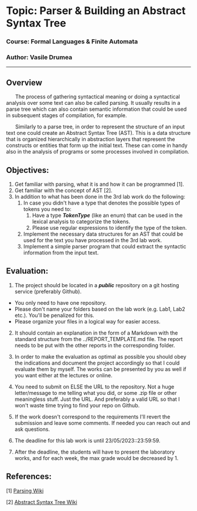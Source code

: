 # Topic: Parser & Building an Abstract Syntax Tree

### Course: Formal Languages & Finite Automata
### Author: Vasile Drumea

----

## Overview
&ensp;&ensp;&ensp; The process of gathering syntactical meaning or doing a syntactical analysis over some text can also be called parsing. It usually results in a parse tree which can also contain semantic information that could be used in subsequent stages of compilation, for example.

&ensp;&ensp;&ensp; Similarly to a parse tree, in order to represent the structure of an input text one could create an Abstract Syntax Tree (AST). This is a data structure that is organized hierarchically in abstraction layers that represent the constructs or entities that form up the initial text. These can come in handy also in the analysis of programs or some processes involved in compilation.


## Objectives:
1. Get familiar with parsing, what it is and how it can be programmed [1].
2. Get familiar with the concept of AST [2].
3. In addition to what has been done in the 3rd lab work do the following:
   1. In case you didn't have a type that denotes the possible types of tokens you need to:
      1. Have a type __*TokenType*__ (like an enum) that can be used in the lexical analysis to categorize the tokens. 
      2. Please use regular expressions to identify the type of the token.
   2. Implement the necessary data structures for an AST that could be used for the text you have processed in the 3rd lab work.
   3. Implement a simple parser program that could extract the syntactic information from the input text.


## Evaluation:
1. The project should be located in a __*public*__ repository on a git hosting service (preferably Github).

  * You only need to have one repository.
  * Please don't name your folders based on the lab work (e.g. Lab1, Lab2 etc.). You'll be penalized for this.
  * Please organize your files in a logical way for easier access.

2. It should contain an explanation in the form of a Markdown with the standard structure from the ../REPORT_TEMPLATE.md file. The report needs to be put with the other reports in the corresponding folder.

3. In order to make the evaluation as optimal as possible you should obey the indications and document the project accordingly so that I could evaluate them by myself. The works can be presented by you as well if you want either at the lectures or online.

4. You need to submit on ELSE the URL to the repository. Not a huge letter/message to me telling what you did, or some .zip file or other meaningless stuff. Just the URL. And preferably a valid URL so that I won't waste time trying to find your repo on Github.

5. If the work doesn't correspond to the requirements I'll revert the submission and leave some comments. If needed you can reach out and ask questions. 

7. The deadline for this lab work is until 23/05/2023::23:59:59.

8. After the deadline, the students will have to present the laboratory works, and for each week, the max grade would be decreased by 1.


## References:
[1] [Parsing Wiki](https://en.wikipedia.org/wiki/Parsing)

[2] [Abstract Syntax Tree Wiki](https://en.wikipedia.org/wiki/Abstract_syntax_tree)
 
